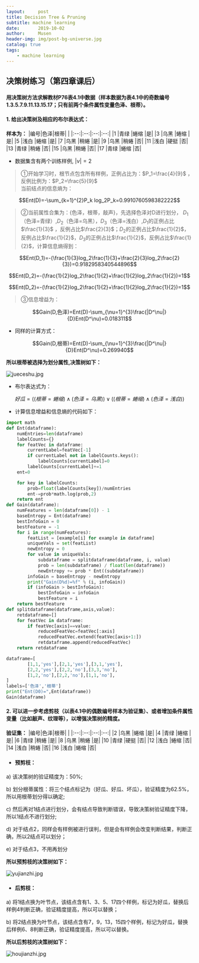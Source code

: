 ```yaml
---
layout:     post
title: Decision Tree & Pruning
subtitle: machine learning
date:       2019-10-02
author:     Musen
header-img: img/post-bg-universe.jpg
catalog: true
tags:
    - machine learning
---
```

<script type="text/x-mathjax-config"> MathJax.Hub.Config({ tex2jax: { inlineMath: [ ['$','$'], ['\\(','\\)'] ], processEscapes: true } }); </script> <script type="text/javascript" async src="//cdn.mathjax.org/mathjax/latest/MathJax.js?config=TeX-MML-AM_CHTML"> </script>

## 决策树练习（第四章课后）
#### 用决策树方法求解教材P76表4.1中数据（样本数据为表4.1中的奇数编号1.3.5.7.9.11.13.15.17；只有前两个条件属性变量色泽、根蒂）。

#### 1.	给出决策树及相应的布尔表达式：

**样本为：**
|编号|色泽|根蒂|   |
|:--:|:--:|:--:|:--:|
|1 |青绿 |蜷缩 |是|
|3 |乌黑 |蜷缩 |是|
|5 |浅白 |蜷缩 |是|
|7 |乌黑 |稍蜷 |是|
|9 |乌黑 |稍蜷 |否|
|11 |浅白 |硬挺 |否|
|13 |青绿 |稍蜷 |否|
|15 |乌黑 |稍蜷 |否|
|17 |青绿 |蜷缩 |否|

- 数据集含有两个训练样例, $| {\nu} |=2$
> ①开始学习时，根节点包含所有样例，正例占比为：$P_1=\frac{4}{9}$ ，反例比例为：$P_2=\frac{5}{9}$ 	
当前结点的信息熵为：

$$Ent(D)=-\sum_{k=1}^{2}P_k log_2P_k=0.9910760598382222$$
 
> ②当前属性合集为：{色泽，根蒂，敲声}，先选择色泽对D进行划分， $D_1$（色泽=青绿）,$D_2$（色泽=乌黑），$D_3$（色泽=浅白）,$D_1$的正例占比$\frac{1}{3}$ ，反例占比$\frac{2}{3}$；$D_2$的正例占比$\frac{1}{2}$，反例占比$\frac{1}{2}$，$D_3$的正例占比$\frac{1}{2}$，反例占比$\frac{1}{2}$，计算信息熵得到：
 
$$Ent(D_1)=-(\frac{1}{3}log_2\frac{1}{3}+\frac{2}{3}log_2\frac{2}{3})=0.9182958340544896$$

$$Ent(D_2)=-(\frac{1}{2}log_2\frac{1}{2}+\frac{1}{2}log_2\frac{1}{2})=1$$

$$Ent(D_2)=-(\frac{1}{2}log_2\frac{1}{2}+\frac{1}{2}log_2\frac{1}{2})=1$$
 
> ③信息增益为：

$$Gain(D,色泽)=Ent(D)-\sum_{\nu=1}^{3}\frac{|D^\nu|}{D}Ent(D^\nu)=0.018311$$
 
- 同样的计算方式：

$$Gain(D,根蒂)=Ent(D)-\sum_{\nu=1}^{3}\frac{|D^\nu|}{D}Ent(D^\nu)=0.269940$$
 
**所以根蒂被选择为划分属性,决策树如下：**

![jueceshu.jpg](https://raw.githubusercontent.com/Musenming/musenming.github.io/master/img/machine-learing-chapter4/jueceshu.jpg)
 
- 布尔表达式为：

$$ 好瓜=((根蒂=蜷缩)\land(色泽=乌黑))\lor((根蒂=蜷缩)\land(色泽=浅白))$$
 
- 计算信息增益和信息熵的代码如下：
  
```python
import math
def Ent(dataframe):
    numEntries=len(dataframe)
    labelCounts={}
    for featVec in dataframe:
        currentLabel=featVec[-1]
        if currentLabel not in labelCounts.keys():
            labelCounts[currentLabel]=0
        labelCounts[currentLabel]+=1
    ent=0

    for key in labelCounts:
        prob=float(labelCounts[key])/numEntries 
        ent-=prob*math.log(prob,2)            
    return ent
def Gain(dataframe):
    numFeatures = len(dataframe[0]) - 1
    baseEntropy = Ent(dataframe)
    bestInfoGain = 0
    bestFeature = -1
    for i in range(numFeatures):
        featList = [example[i] for example in dataframe]
        uniqueVals = set(featList)
        newEntropy = 0
        for value in uniqueVals:
            subdataframe = splitdataframe(dataframe, i, value)
            prob = len(subdataframe) / float(len(dataframe))
            newEntropy += prob * Ent((subdataframe))
        infoGain = baseEntropy - newEntropy
        print("Gain(D%d)=%f" % (i, infoGain))
        if (infoGain > bestInfoGain):
            bestInfoGain = infoGain
            bestFeature = i
    return bestFeature
def splitdataframe(dataframe,axis,value):
    retdataframe=[]
    for featVec in dataframe:
        if featVec[axis]==value:
            reducedFeatVec=featVec[:axis]
            reducedFeatVec.extend(featVec[axis+1:])
            retdataframe.append(reducedFeatVec)
    return retdataframe

dataframe=[
        [1,1,'yes'],[2,1,'yes'],[3,1,'yes'],
        [2,2,'yes'],[2,2,'no'],[3,3,'no'],
        [1,2,'no'],[2,2,'no'],[1,1,'no'],
]
labels=['色泽','根蒂']
print("Ent(D0)=",Ent(dataframe))
Gain(dataframe)
```

#### 2.	可以进一步考虑剪枝（以表4.1中的偶数编号样本为验证集）、或者增加条件属性变量（比如敲声、纹理等），以增强决策树的精度。

**验证集：**
|编号|色泽|根蒂|   |
|:--:|:--:|:--:|:--:|
|2 |乌黑 |蜷缩 |是|
|4 |青绿 |蜷缩 |是|
|6 |青绿 |稍蜷 |是|
|8 |乌黑 |稍蜷 |是|
|10 |青绿 |硬挺 |否|
|12 |浅白 |蜷缩 |否|
|14 |浅白 |稍蜷 |否|
|16 |浅白 |蜷缩 |否|
- #### **预剪枝：**
  
a) 该决策树的验证精度为：50%;

b)	划分根蒂属性：将三个结点标记为（好瓜、好瓜、坏瓜），验证精度为62.5%，所以用根蒂划分得以确定;

c)	然后再对1结点进行划分，会有结点导致判断错误，导致决策树验证精度下降，所以1结点不进行划分;

d)	对于结点2，同样会有样例被进行误判，但是会有样例会改变判断结果，判断正确，所以2结点可以划分；

e)	对于结点3，不用再划分

**所以预剪枝的决策树如下：**

![yujianzhi.jpg](https://raw.githubusercontent.com/Musenming/musenming.github.io/master/img/machine-learing-chapter4/yujianzhi.jpg)

- #### **后剪枝：**
  
a) 将1结点换为叶节点，该结点含有1、3、5、17四个样例，标记为好瓜，替换后样例4判断正确，验证精度提高，所以可以替换；

b) 将2结点换为叶节点，该结点含有7，9，13，15四个样例，标记为好瓜，替换后样例6、8判断正确，验证精度提高，所以可以替换。

**所以后剪枝的决策树如下：**

![houjianzhi.jpg](https://raw.githubusercontent.com/Musenming/musenming.github.io/master/img/machine-learing-chapter4/houjianzhi.jpg)
 



